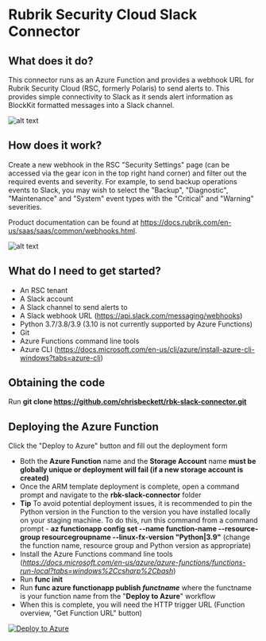 # Rubrik Security Cloud Slack Connector

## What does it do?

This connector runs as an Azure Function and provides a webhook URL for Rubrik Security Cloud (RSC, formerly Polaris) to send alerts to. This provides simple connectivity to Slack as it sends alert information as BlockKit formatted messages into a Slack channel.

![alt text](https://github.com/chrisbeckett/rbk-slack-webhook/blob/main/slack-event.png "Slack screenshot")

## How does it work?

Create a new webhook in the RSC "Security Settings" page (can be accessed via the gear icon in the top right hand corner) and filter out the required events and severity. For example, to send backup operations events to Slack, you may wish to select the "Backup", "Diagnostic", "Maintenance" and "System" event types with the "Critical" and "Warning" severities.

Product documentation can be found at https://docs.rubrik.com/en-us/saas/saas/common/webhooks.html.

![alt text](https://github.com/chrisbeckett/rbk-slack-webhook/blob/main/slack-connector-architecture.png "Architecture overview")

## What do I need to get started?

- An RSC tenant
- A Slack account
- A Slack channel to send alerts to
- A Slack webhook URL (https://api.slack.com/messaging/webhooks)
- Python 3.7/3.8/3.9 (3.10 is not currently supported by Azure Functions)
- Git
- Azure Functions command line tools
- Azure CLI (https://docs.microsoft.com/en-us/cli/azure/install-azure-cli-windows?tabs=azure-cli)

## Obtaining the code

Run **git clone https://github.com/chrisbeckett/rbk-slack-connector.git**

## Deploying the Azure Function

Click the "Deploy to Azure" button and fill out the deployment form

- Both the **Azure Function** name and the **Storage Account** name **must be globally unique or deployment will fail (if a new storage account is created)**
- Once the ARM template deployment is complete, open a command prompt and navigate to the **rbk-slack-connector** folder
- **Tip** To avoid potential deployment issues, it is recommended to pin the Python version in the Function to the version you have installed locally on your staging machine. To do this, run this command from a command prompt - **az functionapp config set --name function-name --resource-group resourcegroupname --linux-fx-version "Python|3.9"** (change the function name, resource group and Python version as appropriate)
- Install the Azure Functions command line tools (*https://docs.microsoft.com/en-us/azure/azure-functions/functions-run-local?tabs=windows%2Ccsharp%2Cbash*)
- Run **func init**
- Run **func azure functionapp publish _functname_** where the functname is your function name from the "**Deploy to Azure**" workflow
- When this is complete, you will need the HTTP trigger URL (Function overview, "Get Function URL" button)

[![Deploy to Azure](https://aka.ms/deploytoazurebutton)](https://portal.azure.com/#create/Microsoft.Template/uri/https%3A%2F%2Fraw.githubusercontent.com%2Fchrisbeckett%2Frbk-slack-connector%2Fmain%2Fdeployment-template.json)
